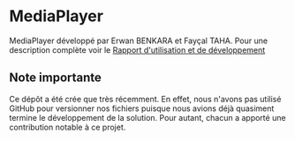 # MediaPlayer
MediaPlayer développé par Erwan BENKARA et Fayçal TAHA.
Pour une description complète voir le [Rapport d'utilisation et de développement](#)

## Note importante
Ce dépôt a été crée que très récemment. En effet, nous n'avons pas utilisé GitHub pour versionner nos fichiers puisque nous avions déjà quasiment termine le développement de la solution. 
Pour autant, chacun a apporté une contribution notable à ce projet.
